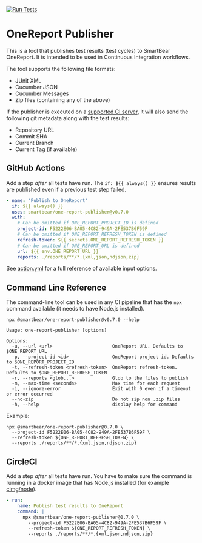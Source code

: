[![Run Tests](https://github.com/SmartBear/one-report-publisher/actions/workflows/test.yaml/badge.svg)](https://github.com/SmartBear/one-report-publisher/actions/workflows/test.yaml)

# OneReport Publisher

This is a tool that publishes test results (test cycles) to SmartBear OneReport. It is intended to be used in Continuous Integration workflows.

The tool supports the following file formats:

- JUnit XML
- Cucumber JSON
- Cucumber Messages
- Zip files (containing any of the above)

If the publisher is executed on a [supported CI server](https://github.com/cucumber/ci-environment#supported-ci-servers),
it will also send the following git metadata along with the test results:

- Repository URL
- Commit SHA
- Current Branch
- Current Tag (if available)

## GitHub Actions

Add a step _after_ all tests have run. The `if: ${{ always() }}` ensures results are published even if a previous test
step failed.

```yml
- name: 'Publish to OneReport'
  if: ${{ always() }}
  uses: smartbear/one-report-publisher@v0.7.0
  with:
    # Can be omitted if ONE_REPORT_PROJECT_ID is defined
    project-id: F5222E06-BA05-4C82-949A-2FE537B6F59F
    # Can be omitted if ONE_REPORT_REFRESH_TOKEN is defined
    refresh-token: ${{ secrets.ONE_REPORT_REFRESH_TOKEN }}
    # Can be omitted if ONE_REPORT_URL is defined
    url: ${{ env.ONE_REPORT_URL }}
    reports: ./reports/**/*.{xml,json,ndjson,zip}
```

See [action.yml](./action.yml) for a full reference of available input options.

## Command Line Reference

The command-line tool can be used in any CI pipeline that has the `npx` command available (it needs to have Node.js installed).

```
npx @smartbear/one-report-publisher@v0.7.0 --help

Usage: one-report-publisher [options]

Options:
  -u, --url <url>                      OneReport URL. Defaults to $ONE_REPORT_URL
  -p, --project-id <id>                OneReport project id. Defaults to $ONE_REPORT_PROJECT_ID
  -t, --refresh-token <refresh-token>  OneReport refresh-token. Defaults to $ONE_REPORT_REFRESH_TOKEN
  -r, --reports <glob...>              Glob to the files to publish
  -m, --max-time <seconds>             Max time for each request
  -i, --ignore-error                   Exit with 0 even if a timeout or error occurred
  --no-zip                             Do not zip non .zip files
  -h, --help                           display help for command
```

Example:

```
npx @smartbear/one-report-publisher@0.7.0 \
  --project-id F5222E06-BA05-4C82-949A-2FE537B6F59F \
  --refresh-token ${ONE_REPORT_REFRESH_TOKEN} \
  --reports ./reports/**/*.{xml,json,ndjson,zip}
```

## CircleCI

Add a step _after_ all tests have run. You have to make sure the command is running in a docker image that has Node.js
installed (for example [cimg/node](https://circleci.com/developer/images/image/cimg/node)).

```yml
- run:
    name: Publish test results to OneReport
    command: |
      npx @smartbear/one-report-publisher@0.7.0 \
        --project-id F5222E06-BA05-4C82-949A-2FE537B6F59F \
        --refresh-token ${ONE_REPORT_REFRESH_TOKEN} \
        --reports ./reports/**/*.{xml,json,ndjson,zip}
```

